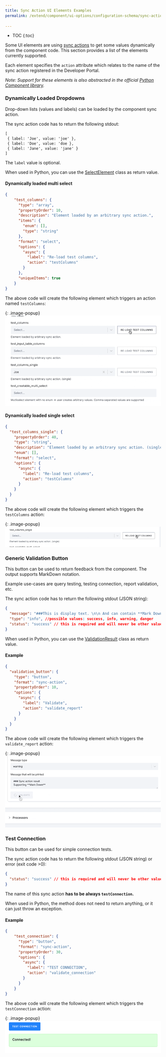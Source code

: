 ```yaml
---
title: Sync Action UI Elements Examples
permalink: /extend/component/ui-options/configuration-schema/sync-action-examples/

---
```


* TOC
{:toc}

Some UI elements are using [sync actions](https://developers.keboola.com/extend/common-interface/actions/) to get some values dynamically 
from the component code. This section provides a list of the elements currently supported. 

Each element specifies the `action` attribute which relates to the name of the sync action registered in the Developer Portal.

*Note: Support for these elements is also abstracted in the official [Python Component library](https://github.com/keboola/python-component#framework-support).*

### Dynamically Loaded Dropdowns

Drop-down lists (values and labels) can be loaded by the component sync action. 

The sync action code has to return the following stdout:

```
[
 { label: 'Joe', value: 'joe' },
 { label: 'Doe', value: 'doe },
 { label: 'Jane', value: 'jane' }
]
```

The `label` value is optional. 

When used in Python, you can use the [SelectElement](https://github.com/keboola/python-component#selectelement) class as return value.

#### Dynamically loaded multi select

```json
{
    "test_columns": {
      "type": "array",
      "propertyOrder": 10,
      "description": "Element loaded by an arbitrary sync action.",
      "items": {
        "enum": [],
        "type": "string"
      },
      "format": "select",
      "options": {
        "async": {
          "label": "Re-load test columns",
          "action": "testColumns"
        }
      },
      "uniqueItems": true
    }
}
```

The above code will create the following element which triggers an action named `testColumns`:

{: .image-popup}
![Screenshot](/extend/component/ui-options/ui-examples/dynamic_dropdown_multi.gif)


#### Dynamically loaded single select

```json
{
  "test_columns_single": {
    "propertyOrder": 40,
    "type": "string",
    "description": "Element loaded by an arbitrary sync action. (single)",
    "enum": [],
    "format": "select",
    "options": {
      "async": {
        "label": "Re-load test columns",
        "action": "testColumns"
      }
    }
  }
}
```

The above code will create the following element which triggers the `testColumns` action:

{: .image-popup}
![ Screenshot](/extend/component/ui-options/ui-examples/single-drop.gif)



### Generic Validation Button

This button can be used to return feedback from the component. The output supports MarkDown notation.

Example use-cases are query testing, testing connection, report validation, etc.

The sync action code has to return the following stdout (JSON string):

```json
{
  "message": "###This is display text. \n\n And can contain **Mark Down** notation. ",
  "type": "info", //possible values: success, info, warning, danger
  "status": "success" // this is required and will never be other value than "success"
}
```


When used in Python, you can use the [ValidationResult](https://github.com/keboola/python-component#validationresult) class as return value.

#### Example

```json
{
  "validation_button": {
    "type": "button",
    "format": "sync-action",
    "propertyOrder": 10,
    "options": {
      "async": {
        "label": "Validate",
        "action": "validate_report"
      }
    }
  }
}
```

The above code will create the following element which triggers the `validate_report` action:

{: .image-popup}
![screenshot](/extend/component/ui-options/ui-examples/generic-button.gif)


### Test Connection


This button can be used for simple connection tests. 

The sync action code has to return the following stdout (JSON string) or error (exit code >0):

```json
{
  "status": "success" // this is required and will never be other value than "success"
}
```

The name of this sync action **has to be always `testConnection`.**


When used in Python, the method does not need to return anything, or it can just throw an exception.


#### Example

```json
{
    "test_connection": {
      "type": "button",
      "format": "sync-action",
      "propertyOrder": 30,
      "options": {
        "async": {
          "label": "TEST CONNECTION",
          "action": "validate_connection"
        }
      }
    }
}
```

The above code will create the following element which triggers the `testConnection` action:

{: .image-popup}
![multiselect](/extend/component/ui-options/ui-examples/test_connection.png)
